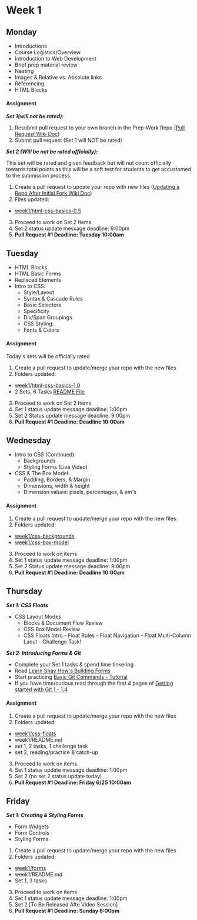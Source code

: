 # Week 1

## Monday 

-  Introductions
-  Course Logistics/Overview
-  Introduction to Web Development
-  Brief prep material review
-  Nesting
-  Images & Relative vs. Absolute links
-  Referencing
-  HTML Blocks

#### Assignment

__*Set 1(will not be rated):*__ 

1. Resubmit pull request to your own branch in the Prep-Work Repo ([Pull Request Wiki Doc](https://github.com/Learning-Fuze/Prep-Work/wiki))
2. Submit pull request (Set 1 will NOT be rated)

__*Set 2 (Will be not be rated officially):*__

This set will be rated and given feedback but will not count officially towards total points as this will be a soft test for students to get accustomed to the submission process. 

1. Create a pull request to update your repo with new files ([Updating a Repo After Initial Fork Wiki Doc](https://github.com/Learning-Fuze/Prep-Work/wiki/How-To-Update-Your-Forked-Copy))
2. Files updated:
  - [week1/html-css-basics-0.5](https://github.com/Learning-Fuze/Prep-Work/tree/master/week1/html-css-basics-0.5)
3. Proceed to work on Set 2 Items
  1. Set 2 status update message deadline: 9:00pm
  2. __Pull Request #1 Deadline: Tuesday 10:00am__ 

## Tuesday 

- HTML Blocks
- HTML Basic Forms
- Replaced Elements
- Intro to CSS:
    -  Style/Layout
    -  Syntax & Cascade Rules
    -  Basic Selectors
    -  Specificity
    -  Div/Span Groupings
    -  CSS Styling:
    -  Fonts & Colors

#### Assignment

Today's sets will be officially rated

1. Create a pull request to update/merge your repo with the new files 
2. Folders updated:
  - [week1/html-css-basics-1.0](https://github.com/Learning-Fuze/Prep-Work/tree/master/week1/html-css-basics-1.0)
  - 2 Sets, 6 Tasks [README File]()
3. Proceed to work on Set 2 Items
  1. Set 1 status update message deadline: 1:00pm
  2. Set 2 Status update message deadline: 9:00pm
  3. __Pull Request #1 Deadline: Deadline 10:00am__ 

## Wednesday

- Intro to CSS (Continued):
    -  Backgrounds
    -  Styling Forms (Live Video)
-  CSS & The Box Model:
    -  Padding, Borders, & Margin
    -  Dimensions, width & height
    -  Dimension values: pixels, percentages, & em's

#### Assignment

1. Create a pull request to update/merge your repo with the new files 
2. Folders updated:
  - [week1/css-backgrounds](https://github.com/Learning-Fuze/Prep-Work/tree/master/week1/css-backgrounds)
  - [week1/css-box-model](https://github.com/Learning-Fuze/Prep-Work/tree/master/week1/css-box-model)
3. Proceed to work on items
  1. Set 1 status update message deadline: 1:00pm
  2. Set 2 Status update message deadline: 9:00pm
  3. __Pull Request #1 Deadline: Deadline 10:00am__ 

## Thursday

__*Set 1: CSS Floats*__ 
- CSS Layout Modes
    -  Blocks & Document Flow Review
    -  CSS Box Model Review
    -  CSS Floats Intro
      -  Float Rules
      -  Float Navigation
      -  Float Multi-Column Laout
      -  Challenge Task!

__*Set 2: Introducing Forms & Git*__

- Complete your Set 1 tasks & spend time tinkering
- Read [Learn Shay How's Building Forms](http://learn.shayhowe.com/)
- Start practicing [Basic Git Commands - Tutorial](https://try.github.io/levels/1/challenges/1)
- If you have time/curious read through the first 4 pages of [Getting started with Git 1 - 1.4](http://git-scm.com/book/en/v2)

#### Assignment

1. Create a pull request to update/merge your repo with the new files 
2. Folders updated:
  - [week1/css-floats](https://github.com/Learning-Fuze/Prep-Work/tree/master/week1/css-floats)
  - week1/README.md
  - set 1, 2 tasks, 1 challenge task
  - set 2, reading/practice & catch-up
3. Proceed to work on items
  1. Set 1 status update message deadline: 1:00pm
  2. Set 2 (no set 2 status update today)
  3. __Pull Request #1 Deadline: Friday 6/25 10:00am__ 

## Friday
__*Set 1: Creating & Styling Forms*__
- Form Widgets
- Form Controls
- Styling Forms


1. Create a pull request to update/merge your repo with the new files 
2. Folders updated:
  - [week1/forms](https://github.com/Learning-Fuze/Prep-Work/tree/master/week1/forms)
  - week1/README.md
  - Set 1, 3 tasks
3. Proceed to work on items
  1. Set 1 status update message deadline: 1:00pm
  2. Set 2 [To Be Released Afte Video Session]
  3. __Pull Request #1 Deadline: Sunday 8:00pm__ 



